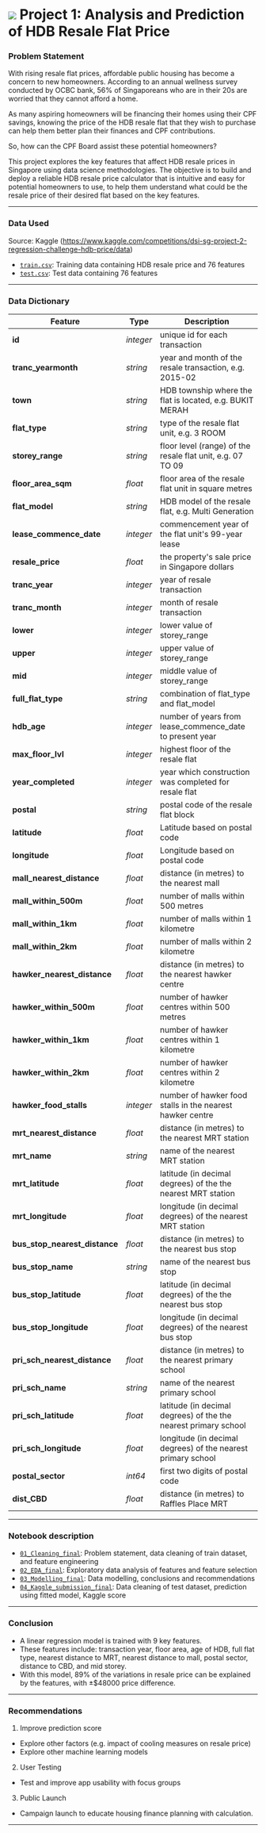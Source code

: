 # ![](https://ga-dash.s3.amazonaws.com/production/assets/logo-9f88ae6c9c3871690e33280fcf557f33.png) Project 1: Analysis and Prediction of HDB Resale Flat Price

### Problem Statement

With rising resale flat prices, affordable public housing has become a concern to new homeowners. According to an annual wellness survey conducted by OCBC bank, 56% of Singaporeans who are in their 20s are worried that they cannot afford a home. 

As many aspiring homeowners will be financing their homes using their CPF savings, knowing the price of the HDB resale flat that they wish to purchase can help them better plan their finances and CPF contributions. 

So, how can the CPF Board assist these potential homeowners?

This project explores the key features that affect HDB resale prices in Singapore using data science methodologies. The objective is to build and deploy a reliable HDB resale price calculator that is intuitive and easy for potential homeowners to use, to help them understand what could be the resale price of their desired flat based on the key features. 

---

### Data Used

Source: Kaggle (https://www.kaggle.com/competitions/dsi-sg-project-2-regression-challenge-hdb-price/data)
* [`train.csv`](../datasets/'train.csv'): Training data containing HDB resale price and 76 features
* [`test.csv`](../datasets/'test.csv'): Test data containing 76 features

---

### Data Dictionary

|Feature|Type|Description|
|---|---|---|
|**id**|*integer*|unique id for each transaction|
|**tranc_yearmonth**|*string*|year and month of the resale transaction, e.g. 2015-02|
|**town**|*string*|HDB township where the flat is located, e.g. BUKIT MERAH|
|**flat_type**|*string*|type of the resale flat unit, e.g. 3 ROOM|
|**storey_range**|*string*|floor level (range) of the resale flat unit, e.g. 07 TO 09|
|**floor_area_sqm**|*float*|floor area of the resale flat unit in square metres|
|**flat_model**|*string*|HDB model of the resale flat, e.g. Multi Generation|
|**lease_commence_date**|*integer*|commencement year of the flat unit's 99-year lease|
|**resale_price**|*float*|the property's sale price in Singapore dollars|
|**tranc_year**|*integer*|year of resale transaction|
|**tranc_month**|*integer*|month of resale transaction|
|**lower**|*integer*|lower value of storey_range|
|**upper**|*integer*|upper value of storey_range|
|**mid**|*integer*|middle value of storey_range|
|**full_flat_type**|*string*|combination of flat_type and flat_model|
|**hdb_age**|*integer*|number of years from lease_commence_date to present year|
|**max_floor_lvl**|*integer*|highest floor of the resale flat|
|**year_completed**|*integer*|year which construction was completed for resale flat||
|**postal**|*string*|postal code of the resale flat block|
|**latitude**|*float*|Latitude based on postal code|
|**longitude**|*float*|Longitude based on postal code|
|**mall_nearest_distance**|*float*|distance (in metres) to the nearest mall|
|**mall_within_500m**|*float*|number of malls within 500 metres|
|**mall_within_1km**|*float*|number of malls within 1 kilometre|
|**mall_within_2km**|*float*|number of malls within 2 kilometre|
|**hawker_nearest_distance**|*float*|distance (in metres) to the nearest hawker centre|
|**hawker_within_500m**|*float*|number of hawker centres within 500 metres|
|**hawker_within_1km**|*float*|number of hawker centres within 1 kilometre|
|**hawker_within_2km**|*float*|number of hawker centres within 2 kilometre|
|**hawker_food_stalls**|*integer*|number of hawker food stalls in the nearest hawker centre|
|**mrt_nearest_distance**|*float*|distance (in metres) to the nearest MRT station|
|**mrt_name**|*string*|name of the nearest MRT station|
|**mrt_latitude**|*float*|latitude (in decimal degrees) of the the nearest MRT station|
|**mrt_longitude**|*float*|longitude (in decimal degrees) of the nearest MRT station|
|**bus_stop_nearest_distance**|*float*|distance (in metres) to the nearest bus stop|
|**bus_stop_name**|*string*|name of the nearest bus stop|
|**bus_stop_latitude**|*float*|latitude (in decimal degrees) of the the nearest bus stop|
|**bus_stop_longitude**|*float*|longitude (in decimal degrees) of the nearest bus stop|
|**pri_sch_nearest_distance**|*float*|distance (in metres) to the nearest primary school|
|**pri_sch_name**|*string*|name of the nearest primary school|
|**pri_sch_latitude**|*float*|latitude (in decimal degrees) of the the nearest primary school|
|**pri_sch_longitude**|*float*|longitude (in decimal degrees) of the nearest primary school|
|**postal_sector**|*int64*|first two digits of postal code|
|**dist_CBD**|*float*|distance (in metres) to Raffles Place MRT|

---

### Notebook description

* [`01_Cleaning_final`](../code/'01_Cleaning_final.ipynb'): Problem statement, data cleaning of train dataset, and feature engineering
* [`02_EDA_final`](../code/'02_EDA_final.ipynb'): Exploratory data analysis of features and feature selection
* [`03_Modelling_final`](../code/'03_Modelling_final.ipynb'): Data modelling, conclusions and recommendations
* [`04_Kaggle_submission_final`](../code/'04_Kaggle_submission_final.ipynb'): Data cleaning of test dataset, prediction using fitted model, Kaggle score

---

### Conclusion

- A linear regression model is trained with 9 key features.
- These features include: transaction year, floor area, age of HDB, full flat type, nearest distance to MRT, nearest distance to mall, postal sector, distance to CBD, and mid storey.
- With this model, 89% of the variations in resale price can be explained by the features, with ±$48000 price difference.

---

### Recommendations

1. Improve prediction score
 - Explore other factors (e.g. impact of cooling measures on resale price)
 - Explore other machine learning models

2. User Testing
- Test and improve app usability with focus groups

3. Public Launch
- Campaign launch to educate housing finance planning with calculation.

---

